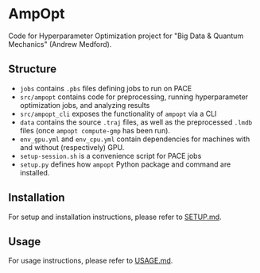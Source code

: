 # AmpOpt
Code for Hyperparameter Optimization project for "Big Data &amp; Quantum
Mechanics" (Andrew Medford).

## Structure

- `jobs` contains `.pbs` files defining jobs to run on PACE
- `src/ampopt` contains code for preprocessing, running hyperparameter optimization
  jobs, and analyzing results
- `src/ampopt_cli` exposes the functionality of `ampopt` via a CLI
- `data` contains the source `.traj` files, as well as the preprocessed `.lmdb`
  files (once `ampopt compute-gmp` has been run).
- `env_gpu.yml` and `env_cpu.yml` contain dependencies for machines with and
  without (respectively) GPU.
- `setup-session.sh` is a convenience script for PACE jobs
- `setup.py` defines how `ampopt` Python package and command are installed.

## Installation
For setup and installation instructions, please refer to [SETUP.md](docs/SETUP.md).

## Usage

For usage instructions, please refer to [USAGE.md](docs/USAGE.md).
